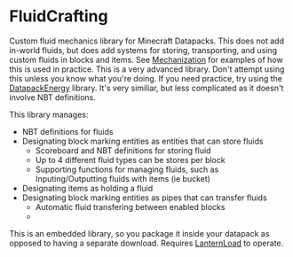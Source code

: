 # FluidCrafting
Custom fluid mechanics library for Minecraft Datapacks. This does not add in-world fluids, but does add systems for storing, transporting, and using custom fluids in blocks and items. See [Mechanization](https://github.com/ICY105/Mechanization) for examples of how this is used in practice. This is a very advanced library. Don't attempt using this unless you know what you're doing. If you need practice, try using the [DatapackEnergy](https://github.com/ICY105/DatapackEnergy) library. It's very similiar, but less complicated as it doesn't involve NBT definitions.

This library manages:
* NBT definitions for fluids
* Designating block marking entities as entities that can store fluids
  - Scoreboard and NBT definitions for storing fluid
  - Up to 4 different fluid types can be stores per block
  - Supporting functions for managing fluids, such as Inputing/Outputting fluids with items (ie bucket)
* Designating items as holding a fluid
* Designating block marking entities as pipes that can transfer fluids
  - Automatic fluid transfering between enabled blocks
  - 

This is an embedded library, so you package it inside your datapack as opposed to having a separate download. Requires [LanternLoad](https://github.com/LanternMC/load) to operate.
